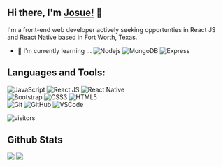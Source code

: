 ## Hi there, I'm [Josue!](https://github.com/mister-josuecedeno) 👋

I'm a front-end web developer actively seeking opportunties in React JS and React Native based in Fort Worth, Texas.

- 🌱 I’m currently learning ... 
  ![Nodejs](https://img.shields.io/badge/-NodeJS-black?style=flat-square&logo=Node.js)
  ![MongoDB](https://img.shields.io/badge/-MongoDB-black?style=flat-square&logo=mongodb)
  ![Express](https://img.shields.io/badge/-Express-black?style=flat-square&logo=express)

## Languages and Tools:
  ![JavaScript](https://img.shields.io/badge/-JavaScript-black?style=flat-square&logo=javascript)
  ![React JS](https://img.shields.io/badge/-ReactJS-black?style=flat-square&logo=react)
  ![React Native](https://img.shields.io/badge/-ReactNative-black?style=flat-square&logo=react)
<br>
  ![Bootstrap](https://img.shields.io/badge/-Bootstrap-563D7C?style=flat-square&logo=bootstrap)
  ![CSS3](https://img.shields.io/badge/-CSS3-1572B6?style=flat-square&logo=css3)
  ![HTML5](https://img.shields.io/badge/-HTML5-E34F26?style=flat-square&logo=html5&logoColor=white)
<br>
  ![Git](https://img.shields.io/badge/-Git-black?style=flat-square&logo=git)
  ![GitHub](https://img.shields.io/badge/-GitHub-181717?style=flat-square&logo=github)
  ![VSCode](https://img.shields.io/badge/-VS_Code-007ACC?style=flat-square&logo=visual-studio-code)   

![visitors](https://komarev.com/ghpvc/?username=mister-josuecedeno&color=brightgreen)

## Github Stats
<img src="https://github-readme-stats.vercel.app/api?username=mister-josuecedeno&theme=vue&hide_title=true&hide_border=true&show_icons=true&count_private=true&hide=stars,issues" > <img src="https://github-readme-stats.vercel.app/api/top-langs/?username=mister-josuecedeno&layout=compact&theme=vue&hide_title=true&hide_border=true" >

<!--
**mister-josuecedeno/mister-josuecedeno** is a ✨ _special_ ✨ repository because its `README.md` (this file) appears on your GitHub profile.

Here are some ideas to get you started:

- 🔭 I’m currently working on ...
- 🌱 I’m currently learning ...
- 👯 I’m looking to collaborate on ...
- 🤔 I’m looking for help with ...
- 💬 Ask me about ...
- 📫 How to reach me: ...
- 😄 Pronouns: ...
- ⚡ Fun fact: ...
-->
